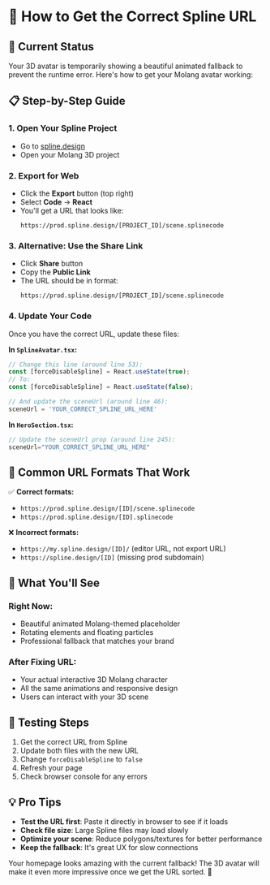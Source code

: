 # 🎯 How to Get the Correct Spline URL

## 🚨 **Current Status**
Your 3D avatar is temporarily showing a beautiful animated fallback to prevent the runtime error. Here's how to get your Molang avatar working:

## 📋 **Step-by-Step Guide**

### 1. **Open Your Spline Project**
- Go to [spline.design](https://spline.design)
- Open your Molang 3D project

### 2. **Export for Web**
- Click the **Export** button (top right)
- Select **Code** → **React**
- You'll get a URL that looks like:
  ```
  https://prod.spline.design/[PROJECT_ID]/scene.splinecode
  ```

### 3. **Alternative: Use the Share Link**
- Click **Share** button
- Copy the **Public Link**
- The URL should be in format:
  ```
  https://prod.spline.design/[PROJECT_ID]/scene.splinecode
  ```

### 4. **Update Your Code**
Once you have the correct URL, update these files:

**In `SplineAvatar.tsx`:**
```typescript
// Change this line (around line 53):
const [forceDisableSpline] = React.useState(true);
// To:
const [forceDisableSpline] = React.useState(false);

// And update the sceneUrl (around line 46):
sceneUrl = 'YOUR_CORRECT_SPLINE_URL_HERE'
```

**In `HeroSection.tsx`:**
```typescript
// Update the sceneUrl prop (around line 245):
sceneUrl="YOUR_CORRECT_SPLINE_URL_HERE"
```

## 🔧 **Common URL Formats That Work**

✅ **Correct formats:**
- `https://prod.spline.design/[ID]/scene.splinecode`
- `https://prod.spline.design/[ID].splinecode`

❌ **Incorrect formats:**
- `https://my.spline.design/[ID]/` (editor URL, not export URL)
- `https://spline.design/[ID]` (missing prod subdomain)

## 🎨 **What You'll See**

### **Right Now:**
- Beautiful animated Molang-themed placeholder
- Rotating elements and floating particles
- Professional fallback that matches your brand

### **After Fixing URL:**
- Your actual interactive 3D Molang character
- All the same animations and responsive design
- Users can interact with your 3D scene

## 🚀 **Testing Steps**

1. Get the correct URL from Spline
2. Update both files with the new URL
3. Change `forceDisableSpline` to `false`
4. Refresh your page
5. Check browser console for any errors

## 💡 **Pro Tips**

- **Test the URL first**: Paste it directly in browser to see if it loads
- **Check file size**: Large Spline files may load slowly
- **Optimize your scene**: Reduce polygons/textures for better performance
- **Keep the fallback**: It's great UX for slow connections

Your homepage looks amazing with the current fallback! The 3D avatar will make it even more impressive once we get the URL sorted. 🎉
